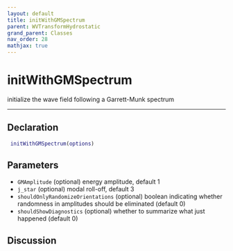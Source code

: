 ```yaml
---
layout: default
title: initWithGMSpectrum
parent: WVTransformHydrostatic
grand_parent: Classes
nav_order: 28
mathjax: true
---
```


#  initWithGMSpectrum

initialize the wave field following a Garrett-Munk spectrum


---

## Declaration
```matlab
 initWithGMSpectrum(options)
```
## Parameters
+ `GMAmplitude`  (optional) energy amplitude, default 1
+ `j_star`  (optional) modal roll-off, default 3
+ `shouldOnlyRandomizeOrientations`  (optional) boolean indicating whether randomness in amplitudes should be eliminated (default 0)
+ `shouldShowDiagnostics`  (optional) whether to summarize what just happened (default 0)

## Discussion

            
